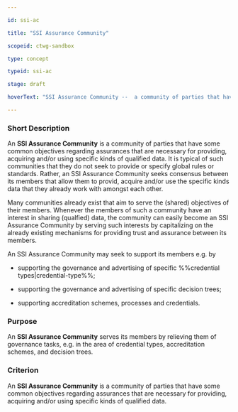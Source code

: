 ```yaml
---

id: ssi-ac

title: "SSI Assurance Community"

scopeid: ctwg-sandbox

type: concept

typeid: ssi-ac

stage: draft

hoverText: "SSI Assurance Community --  a community of parties that have some common objectives regarding assurances that are necessary for providing, acquiring and/or using specific kinds of qualified data."

---
```




### Short Description

An **SSI Assurance Community** is a community of parties that have some common objectives regarding assurances that are necessary for providing, acquiring and/or using specific kinds of qualified data. It is typical of such communities that they do not seek to provide or specify global rules or standards. Rather, an SSI Assurance Community seeks consensus between its members that allow them to provid, acquire and/or use the specific kinds data that they already work with amongst each other. 



Many communities already exist that aim to serve the (shared) objectives of their members. Whenever the members of such a community have an interest in sharing (qualfied) data, the community can easily become an SSI Assurance Community by serving such interests by capitalizing on the already existing mechanisms for providing trust and assurance between its members. 



An SSI Assurance Community may seek to support its members e.g. by 

- supporting the governance and advertising of specific %%credential types|credential-type%%;

- supporting the governance and advertising of specific decision trees;

- supporting accreditation schemes, processes and credentials.



### Purpose

An **SSI Assurance Community** serves its members by relieving them of governance tasks, e.g. in the area of credential types, accreditation schemes, and decision trees.



### Criterion

An **SSI Assurance Community** is a community of parties that have some common objectives regarding assurances that are necessary for providing, acquiring and/or using specific kinds of qualified data. 
